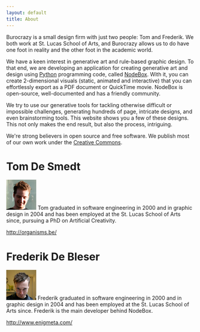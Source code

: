 ```yaml
---
layout: default
title: About
---
```

Burocrazy is a small design firm with just two people: Tom and Frederik. We both work at St. Lucas School of Arts, and Burocrazy allows us to do have one foot in reality and the other foot in the academic world.

We have a keen interest in generative art and rule-based graphic design. To that end, we are developing an application for creating generative art and design using [Python][] programming code, called [NodeBox][]. With it, you can create 2-dimensional visuals (static, animated and interactive) that you can effortlessly export as a PDF document or QuickTime movie. NodeBox is open-source, well-documented and has a friendly community.

We try to use our generative tools for tackling otherwise difficult or impossible challenges, generating hundreds of page, intricate designs, and even brainstorming tools. This website shows you a few of these designs. This not only makes the end result, but also the process, intriguing.

We're strong believers in open source and free software. We publish most of our own work under the [Creative Commons][cc].

  [python]:http://www.python.org/
  [nodebox]:http://nodebox.net/
  [cc]:http://creativecommons.org/

Tom De Smedt
============
<img src="/media/img/head-tom.jpg" width="80" height="80" class="bordered left" alt="Photo of Tom De Smedt">
Tom graduated in software engineering in 2000 and in graphic design in 2004 and has been employed at the St. Lucas School of Arts since, pursuing a PhD on Artificial Creativity.

<http://organisms.be/>

Frederik De Bleser
==================
<img src="/media/img/head-frederik.jpg" width="80" height="80" class="bordered left" alt="Photo of Frederik De Bleser">
Frederik graduated in software engineering in 2000 and in graphic design in 2004 and has been employed at the St. Lucas School of Arts since. Frederik is the main developer behind NodeBox.

<http://www.enigmeta.com/>
